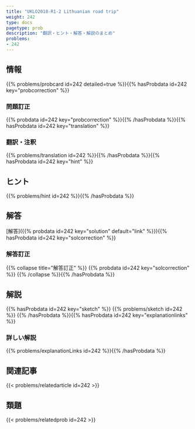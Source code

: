 ```yaml
---
title: "UKLO2018-R1-2 Lithuanian road trip"
weight: 242
type: docs
pagetype: prob
description: "翻訳・ヒント・解答・解説のまとめ"
problems: 
- 242
---
```


## 情報

{{% problems/probcard id=242 detailed=true %}}{{% hasProbdata id=242 key="probcorrection" %}}

### 問題訂正

{{% probdata id=242 key="probcorrection" %}}{{% /hasProbdata %}}{{% hasProbdata id=242 key="translation" %}}

### 翻訳・注釈

{{% problems/translation id=242 %}}{{% /hasProbdata %}}{{% hasProbdata id=242 key="hint" %}}

## ヒント

{{% problems/hint id=242 %}}{{% /hasProbdata %}}

## 解答

[解答]({{% probdata id=242 key="solution" default="link" %}}){{% hasProbdata id=242 key="solcorrection" %}}

### 解答訂正

{{% collapse title="解答訂正" %}}
{{% probdata id=242 key="solcorrection" %}}
{{% /collapse %}}{{% /hasProbdata %}}

## 解説

{{% hasProbdata id=242 key="sketch" %}}
{{% problems/sketch id=242 %}}
{{% /hasProbdata %}}{{% hasProbdata id=242 key="explanationlinks" %}}

### 詳しい解説

{{% problems/explanationLinks id=242 %}}{{% /hasProbdata %}}

## 関連記事

{{< problems/relatedarticle id=242 >}}

## 類題

{{< problems/relatedprob id=242 >}}
